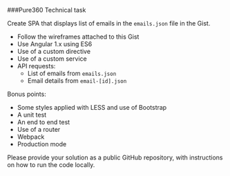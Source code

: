 ###Pure360 Technical task

Create SPA that displays list of emails in the `emails.json` file in the Gist.

- Follow the wireframes attached to this Gist
- Use Angular 1.x using ES6
- Use of a custom directive
- Use of a custom service
- API requests:
  - List of emails from `emails.json` 
  - Email details from `email-[id].json`

Bonus points:
- Some styles applied with LESS and use of Bootstrap
- A unit test
- An end to end test
- Use of a router
- Webpack
- Production mode

Please provide your solution as a public GitHub repository, with instructions on how to run the code locally.
